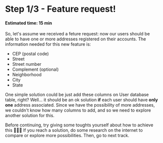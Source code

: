 # Step 1/3 - Feature request!
#### Estimated time: 15 min

So, let's assume we received a feture request: now our users should be able to have one or more addresses registered on their accounts. The information needed for this new feature is:

- CEP (postal code)
- Street
- Street number
- Complement (optional)
- Neighborhood
- City
- State

One simple solution could be just add these columns on User database table, right? Well... it should be an ok solution **if** each user should have **only one** address associated. Since we have the possibility of more addresses, we couldn't know how many columns to add, and so we need to explore another solution for this.

Before continuing, try giving some toughts yourself about how to achieve this 🤔🤔🤔
If you reach a solution, do some research on the internet to compare or explore more possibilities. Then, go to next track.
